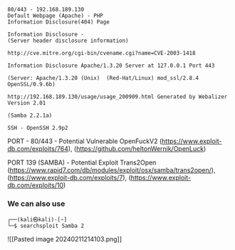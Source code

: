 

```
80/443 - 192.168.189.130
Default Webpage (Apache) - PHP
Information Disclosure(404) Page

Information Disclosure -
(Server header disclosure information)

http://cve.mitre.org/cgi-bin/cvename.cgi?name=CVE-2003-1418

Information Disclosure Apache/1.3.20 Server at 127.0.0.1 Port 443

(Server: Apache/1.3.20 (Unix)  (Red-Hat/Linux) mod_ssl/2.8.4 OpenSSL/0.9.6b)

http://192.168.189.130/usage/usage_200909.html Generated by Webalizer Version 2.01 

(Samba 2.2.1a)

SSH - OpenSSH 2.9p2

```
PORT - 80/443 - Potential Vulnerable OpenFuckV2
(https://www.exploit-db.com/exploits/764), (https://github.com/heltonWernik/OpenLuck)

PORT 139 (SAMBA) - Potential Exploit Trans2Open 
(https://www.rapid7.com/db/modules/exploit/osx/samba/trans2open/), (https://www.exploit-db.com/exploits/7), (https://www.exploit-db.com/exploits/10)

### We can also use 
```
┌──(kali㉿kali)-[~]
└─$ searchsploit Samba 2
```
![[Pasted image 20240211214103.png]]